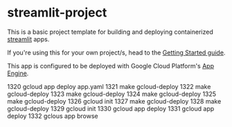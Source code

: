 # streamlit-project

This is a basic project template for building and deploying containerized [streamlit](https://docs.streamlit.io/en/stable/index.html) apps.

If you're using this for your own project/s, head to the [Getting Started guide](docs/template-info.md).

This app is configured to be deployed with Google Cloud Platform's [App Engine](https://cloud.google.com/appengine).


1320  gcloud app deploy app.yaml
 1321  make gcloud-deploy
 1322  make gcloud-deploy
 1323  make gcloud-deploy
 1324  make gcloud-deploy
 1325  make gcloud-deploy
 1326  gcloud init
 1327  make gcloud-deploy
 1328  make gcloud-deploy
 1329  gcloud init
 1330  gcloud app deploy
 1331  gcloud app deploy
 1332  gclous app browse
